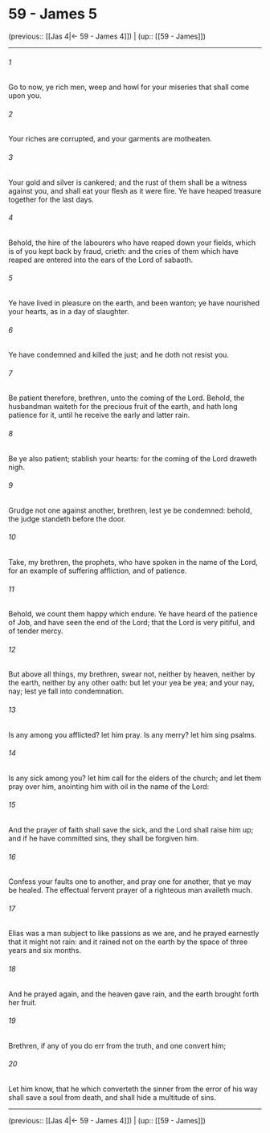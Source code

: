 # 59 - James 5

(previous:: [[Jas 4|← 59 - James 4]]) | (up:: [[59 - James]])

***


###### 1 
Go to now, ye rich men, weep and howl for your miseries that shall come upon you. 

###### 2 
Your riches are corrupted, and your garments are motheaten. 

###### 3 
Your gold and silver is cankered; and the rust of them shall be a witness against you, and shall eat your flesh as it were fire. Ye have heaped treasure together for the last days. 

###### 4 
Behold, the hire of the labourers who have reaped down your fields, which is of you kept back by fraud, crieth: and the cries of them which have reaped are entered into the ears of the Lord of sabaoth. 

###### 5 
Ye have lived in pleasure on the earth, and been wanton; ye have nourished your hearts, as in a day of slaughter. 

###### 6 
Ye have condemned and killed the just; and he doth not resist you. 

###### 7 
Be patient therefore, brethren, unto the coming of the Lord. Behold, the husbandman waiteth for the precious fruit of the earth, and hath long patience for it, until he receive the early and latter rain. 

###### 8 
Be ye also patient; stablish your hearts: for the coming of the Lord draweth nigh. 

###### 9 
Grudge not one against another, brethren, lest ye be condemned: behold, the judge standeth before the door. 

###### 10 
Take, my brethren, the prophets, who have spoken in the name of the Lord, for an example of suffering affliction, and of patience. 

###### 11 
Behold, we count them happy which endure. Ye have heard of the patience of Job, and have seen the end of the Lord; that the Lord is very pitiful, and of tender mercy. 

###### 12 
But above all things, my brethren, swear not, neither by heaven, neither by the earth, neither by any other oath: but let your yea be yea; and your nay, nay; lest ye fall into condemnation. 

###### 13 
Is any among you afflicted? let him pray. Is any merry? let him sing psalms. 

###### 14 
Is any sick among you? let him call for the elders of the church; and let them pray over him, anointing him with oil in the name of the Lord: 

###### 15 
And the prayer of faith shall save the sick, and the Lord shall raise him up; and if he have committed sins, they shall be forgiven him. 

###### 16 
Confess your faults one to another, and pray one for another, that ye may be healed. The effectual fervent prayer of a righteous man availeth much. 

###### 17 
Elias was a man subject to like passions as we are, and he prayed earnestly that it might not rain: and it rained not on the earth by the space of three years and six months. 

###### 18 
And he prayed again, and the heaven gave rain, and the earth brought forth her fruit. 

###### 19 
Brethren, if any of you do err from the truth, and one convert him; 

###### 20 
Let him know, that he which converteth the sinner from the error of his way shall save a soul from death, and shall hide a multitude of sins.

***

(previous:: [[Jas 4|← 59 - James 4]]) | (up:: [[59 - James]])
